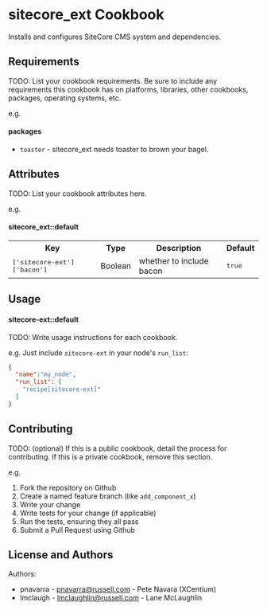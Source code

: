 sitecore_ext Cookbook
=====================
Installs and configures SiteCore CMS system and dependencies.

Requirements
------------
TODO: List your cookbook requirements. Be sure to include any requirements this cookbook has on platforms, libraries, other cookbooks, packages, operating systems, etc.

e.g.
#### packages
- `toaster` - sitecore_ext needs toaster to brown your bagel.

Attributes
----------
TODO: List your cookbook attributes here.

e.g.
#### sitecore_ext::default
<table>
  <tr>
    <th>Key</th>
    <th>Type</th>
    <th>Description</th>
    <th>Default</th>
  </tr>
  <tr>
    <td><tt>['sitecore-ext']['bacon']</tt></td>
    <td>Boolean</td>
    <td>whether to include bacon</td>
    <td><tt>true</tt></td>
  </tr>
</table>

Usage
-----
#### sitecore-ext::default
TODO: Write usage instructions for each cookbook.

e.g.
Just include `sitecore-ext` in your node's `run_list`:

```json
{
  "name":"my_node",
  "run_list": [
    "recipe[sitecore-ext]"
  ]
}
```

Contributing
------------
TODO: (optional) If this is a public cookbook, detail the process for contributing. If this is a private cookbook, remove this section.

e.g.
1. Fork the repository on Github
2. Create a named feature branch (like `add_component_x`)
3. Write your change
4. Write tests for your change (if applicable)
5. Run the tests, ensuring they all pass
6. Submit a Pull Request using Github

License and Authors
-------------------
Authors: 
* pnavarra - pnavarra@russell.com - Pete Navara (XCentium)
* lmclaugh - lmclaughlin@russell.com - Lane McLaughlin
